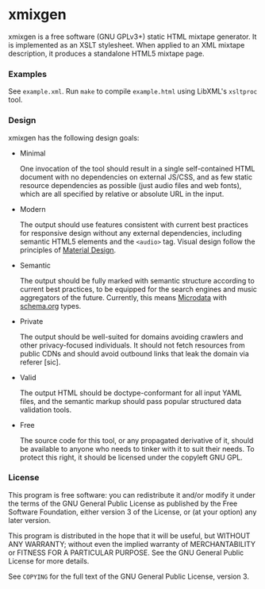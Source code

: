 xmixgen
=======

xmixgen is a free software (GNU GPLv3+) static HTML mixtape generator. It is
implemented as an XSLT stylesheet. When applied to an XML mixtape description,
it produces a standalone HTML5 mixtape page.

### Examples

See `example.xml`. Run `make` to compile `example.html` using LibXML's
`xsltproc` tool.

### Design

xmixgen has the following design goals:

  * Minimal

    One invocation of the tool should result in a single self-contained HTML
    document with no dependencies on external JS/CSS, and as few static
    resource dependencies as possible (just audio files and web fonts), which
    are all specified by relative or absolute URL in the input.

  * Modern

    The output should use features consistent with current best practices for
    responsive design without any external dependencies, including semantic
    HTML5 elements and the `<audio>` tag. Visual design follow the principles
    of [Material Design](https://google.com/design/spec/material-design/).

  * Semantic

    The output should be fully marked with semantic structure according to
    current best practices, to be equipped for the search engines and music
    aggregators of the future. Currently, this means
    [Microdata](https://en.wikipedia.org/wiki/Microdata_%28HTML%29) with
    [schema.org](https://schema.org/docs/full.html) types.

  * Private

    The output should be well-suited for domains avoiding crawlers and other
    privacy-focused individuals. It should not fetch resources from public CDNs
    and should avoid outbound links that leak the domain via referer [sic].

  * Valid

    The output HTML should be doctype-conformant for all input YAML files, and
    the semantic markup should pass popular structured data validation tools.

  * Free

    The source code for this tool, or any propagated derivative of it, should
    be available to anyone who needs to tinker with it to suit their needs. To
    protect this right, it should be licensed under the copyleft GNU GPL.

### License

This program is free software: you can redistribute it and/or modify it under
the terms of the GNU General Public License as published by the Free Software
Foundation, either version 3 of the License, or (at your option) any later
version.

This program is distributed in the hope that it will be useful, but WITHOUT
ANY WARRANTY; without even the implied warranty of MERCHANTABILITY or FITNESS
FOR A PARTICULAR PURPOSE. See the GNU General Public License for more details.

See `COPYING` for the full text of the GNU General Public License, version 3.
